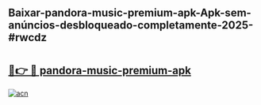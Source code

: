 ## Baixar-pandora-music-premium-apk-Apk-sem-anúncios-desbloqueado-completamente-2025-#rwcdz

# <h2><a href="https://ainizakaria.my?title=pandora-music-premium-apk&ref=20M">🔗👉 🔴 pandora-music-premium-apk</a></h2>

[![acn](https://github.com/user-attachments/assets/0f9c940e-d8b0-45ae-aac7-cd30a18b3e1c)](https://ainizakaria.my?title=pandora-music-premium-apk&ref=20M)

